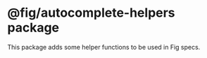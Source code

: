# @fig/autocomplete-helpers package

This package adds some helper functions to be used in Fig specs.
